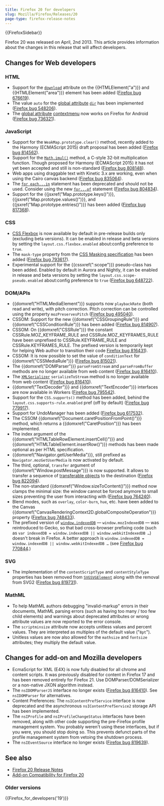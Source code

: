 ```yaml
---
title: Firefox 20 for developers
slug: Mozilla/Firefox/Releases/20
page-type: firefox-release-notes
---
```


{{FirefoxSidebar}}

Firefox 20 was released on April, 2nd 2013. This article provides information about the changes in this release that will affect developers.

## Changes for Web developers

### HTML

- Support for the [`download`](/en-US/docs/Web/HTML/Element/a#download) attribute on the {{HTMLElement("a")}} and {{HTMLElement("area")}} element has been added ([Firefox bug 676619](https://bugzil.la/676619)).
- The value `auto` for the [global attribute](/en-US/docs/Web/HTML/Global_attributes) [`dir`](/en-US/docs/Web/HTML/Global_attributes#dir) has been implemented ([Firefox bug 548206](https://bugzil.la/548206)).
- The [global attribute](/en-US/docs/Web/HTML/Global_attributes) [contextmenu](/en-US/docs/Web/HTML/Global_attributes/contextmenu) now works on Firefox for Android ([Firefox bug 736321](https://bugzil.la/736321)).

### JavaScript

- Support for the `WeakMap.prototype.clear()` method, recently added to the Harmony (ECMAScript 2015) draft proposal has been added ([Firefox bug 814562](https://bugzil.la/814562)).
- Support for the [`Math.imul()`](/en-US/docs/Web/JavaScript/Reference/Global_Objects/Math/imul) method, a C-style 32-bit multiplication function. Though proposed for Harmony (ECMAScript 2015) it has not yet been accepted and still is non-standard ([Firefox bug 808148](https://bugzil.la/808148)).
- Web apps using draggable text with Kinetic 3.x are working, even when using the Cairo canvas backend ([Firefox bug 835064](https://bugzil.la/835064)).
- The [`for each...in`](/en-US/docs/Web/JavaScript/Reference/Deprecated_and_obsolete_features#statements_2) statement has been deprecated and should not be used. Consider using the new [`for...of`](/en-US/docs/Web/JavaScript/Reference/Statements/for...of) statement ([Firefox bug 804834](https://bugzil.la/804834)).
- Support for the {{jsxref("Map.prototype.keys()")}}, {{jsxref("Map.prototype.values()")}}, and {{jsxref("Map.prototype.entries()")}} has been added ([Firefox bug 817368](https://bugzil.la/817368)).

### CSS

- [CSS Flexbox](/en-US/docs/Web/CSS/CSS_flexible_box_layout/Basic_concepts_of_flexbox) is now available by default in pre-release builds only (excluding beta versions). It can be enabled in release and beta versions by setting the `layout.css.flexbox.enabled` about:config preference to `true`.
- The `mask-type` property from the [CSS Masking specification](https://www.w3.org/TR/css-masking-1/#the-mask-type) has been added ([Firefox bug 793617](https://bugzil.la/793617)).
- Experimental support for the {{cssxref(":scope")}} pseudo-class has been added. Enabled by default in Aurora and Nightly, it can be enabled in release and beta versions by setting the `layout.css.scope-pseudo.enabled` about:config preference to `true` ([Firefox bug 648722](https://bugzil.la/648722)).

### DOM/APIs

- {{domxref("HTMLMediaElement")}} supports now `playbackRate` (both read and write), with pitch correction. Pitch correction can be controlled using the property `mozPreservesPitch` ([Firefox bug 495040](https://bugzil.la/495040)).
- CSSOM: Support for the new {{domxref("CSSGroupingRule")}} and {{domxref("CSSConditionRule")}} has been added ([Firefox bug 814907](https://bugzil.la/814907)).
- CSSOM: On {{domxref("CSSRule")}} the constant CSSRule.MOZ_KEYFRAME_RULE and CSSRule.MOZ_KEYFRAMES_RULE have been unprefixed to CSSRule.KEYFRAME_RULE and CSSRule.KEYFRAMES_RULE. The prefixed version is temporarily kept for helping Web author to transition their code [Firefox bug 816431](https://bugzil.la/816431)).
- CSSOM: It is now possible to set the value of `conditionText` for {{domxref("CSSMediaRule")}} ([Firefox bug 815021](https://bugzil.la/815021)).
- The {{domxref("DOMParser")}} `parseFromStream` and `parseFromBuffer` methods are no longer available from web content ([Firefox bug 816410](https://bugzil.la/816410)).
- The [`XMLSerializer`](/en-US/docs/Web/API/XMLSerializer) `serializeToStream` method is no longer available from web content ([Firefox bug 816410](https://bugzil.la/816410)).
- {{domxref("TextDecoder")}} and {{domxref("TextEncoder")}} interfaces are now available in Workers ([Firefox bug 795542](https://bugzil.la/795542)).
- Support for the `CSS.supports()` method has been added, behind the `layout.css.supports-rule.enabled` pref (off by default) ([Firefox bug 779917](https://bugzil.la/779917)).
- Support for UndoManager has been added ([Firefox bug 617532](https://bugzil.la/617532)).
- The CSSOM {{domxref("Document.caretPositionFromPoint()")}} method, which returns a {{domxref("CaretPosition")}} has been implemented.
- The index argument of the {{domxref("HTMLTableRowElement.insertCell()")}} and {{domxref("HTMLTableElement.insertRow()")}} methods has been made optional as per HTML specification.
- {{domxref("Navigator.getUserMedia")}}, still prefixed as `Navigator.mozGetUserMedia` is now activated by default.
- The third, optional, `transfer` argument of {{domxref("Window.postMessage")}} is now supported. It allows to transfer a sequence of [transferable objects](/en-US/docs/Web/API/Web_Workers_API/Transferable_objects) to the destination ([Firefox bug 822094](https://bugzil.la/822094)).
- The non-standard {{domxref("Window.sizeToContent()")}} method now clamps the minimal size: the window cannot be forced anymore to small sizes preventing the user from interacting with ([Firefox bug 764240](https://bugzil.la/764240)).
- Blend modes, such as `overlay`, `color-burn`, `hue`, etc. have been added to the Canvas {{domxref("CanvasRenderingContext2D.globalCompositeOperation")}} property ([Firefox bug 748433](https://bugzil.la/748433)).
- The prefixed version of [`window.indexedDB`](/en-US/docs/Web/API/indexedDB) — `window.mozIndexedDB` — was reintroduced to Gecko, so that bad cross-browser prefixing code (such as `var indexedDB = window.indexedDB || window.webkitIndexedDB …`) doesn't break in Firefox. A better approach is `window.indexedDB = window.indexedDB || window.webkitIndexedDB …` (see [Firefox bug 770844](https://bugzil.la/770844).)

### SVG

- The implementation of the `contentScriptType` and `contentStyleType` properties has been removed from [`SVGSVGElement`](/en-US/docs/Web/API/SVGSVGElement) along with the removal from SVG2 ([Firefox bug 819731](https://bugzil.la/819731)).

### MathML

- To help MathML authors debugging "invalid-markup" errors in their documents, MathML parsing errors (such as having too many / too few child elements) and warnings about deprecated attributes or wrong attribute values are now reported to the error console.
- The `scriptminsize` attribute now accepts unitless values and percent values. They are interpreted as multiples of the default value ("`8pt`").
- Unitless values are now also allowed for the `mathsize` and `fontsize` attributes; they multiply the default value.

## Changes for add-on and Mozilla developers

- EcmaScript for XML (E4X) is now fully disabled for all chrome and content scripts. It was previously disabled for content in Firefox 17 and has been removed entirely for Firefox 21. Use DOMParser/DOMSerializer or a non-native JXON algorithm instead.
- The `nsIDOMParserJS` interface no longer exists ([Firefox bug 816410](https://bugzil.la/816410)). See `nsIDOMParser` for alternatives.
- Content Preferences: The `nsIContentPrefService` interface is now deprecated and the asynchronous `nsIContentPrefService2` storage API has been implemented.
- The `nsIProfile` and `nsIProfileChangeStatus` interfaces have been removed, along with other code supporting the pre-Firefox profile management system. You probably weren't using these interfaces, but if you were, you should stop doing so. This prevents defunct parts of the profile management system from vetoing the shutdown process.
- The `nsIEventSource` interface no longer exists ([Firefox bug 819639](https://bugzil.la/819639)).

## See also

- [Firefox 20 Release Notes](https://website-archive.mozilla.org/www.mozilla.org/firefox_releasenotes/en-us/firefox/20.0/releasenotes/)
- [Add-on Compatibility for Firefox 20](https://blog.mozilla.org/addons/2013/03/20/compatibility-for-firefox-20/)

### Older versions

{{Firefox_for_developers('19')}}
